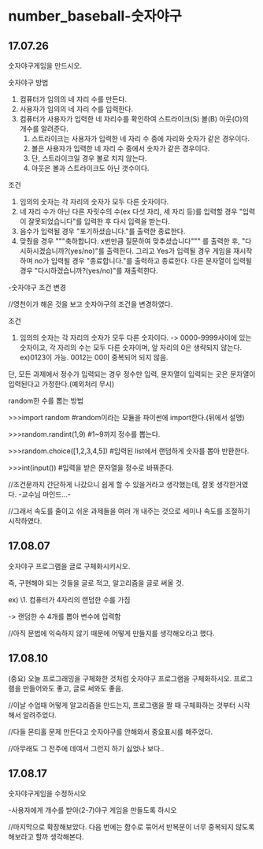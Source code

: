 # number_baseball-숫자야구
## 17.07.26
숫자야구게임을 만드시오.

숫자야구 방법
1. 컴퓨터가 임의의 네 자리 수를 만든다.
2. 사용자가 임의의 네 자리 수를 입력한다.
3. 컴퓨터가 사용자가 입력한 네 자리수를 확인하여 스트라이크(S) 볼(B) 아웃(O)의 개수를 알려준다.
    1) 스트라이크는 사용자가 입력한 네 자리 수 중에 자리와 숫자가 같은 경우이다.
    2) 볼은 사용자가 입력한 네 자리 수 중에서 숫자가 같은 경우이다.
    3) 단, 스트라이크일 경우 볼로 치지 않는다.
    4) 아웃은 볼과 스트라이크도 아닌 갯수이다.

조건
1) 임의의 숫자는 각 자리의 숫자가 모두 다른 숫자이다.
2) 네 자리 수가 아닌 다른 자릿수의 수(ex 다섯 자리, 세 자리 등)를 입력할 경우 "입력이 잘못되었습니다"를 입력한 후 다시 입력을 받는다.
3) 음수가 입력될 경우 "포기하셨습니다."를 출력한 종료한다.
4) 맞췄을 경우 """축하합니다. x번만큼 질문하여 맞추셨습니다""" 를 출력한 후, "다시하시겠습니까?(yes/no)"를 출력한다. 그리고 Yes가 입력될 경우 게임을 재시작하며 no가 입력될 경우 "종료합니다."를 출력하고 종료한다. 다른 문자열이 입력될 경우 "다시하겠습니까?(yes/no)"를 재출력한다.

-숫자야구 조건 변경

//영천이가 해온 것을 보고 숫자야구의 조건을 변경하였다.

조건
1) 임의의 숫자는 각 자리의 숫자가 모두 다른 숫자이다.
-> 0000-9999사이에 있는 숫자이고, 각 자리의 수는 모두 다른 숫자이며, 앞 자리의 0은 생략되지 않는다. ex)0123이 가능. 0012는 00이 중복되어 되지 않음.

단, 모든 과제에서 정수가 입력되는 경우 정수만 입력, 문자열이 입력되는 곳은 문자열이 입력된다고 가정한다.(예외처리 무시)

random한 수를 뽑는 방법

\>>>import random #random이라는 모듈을 파이썬에 import한다.(뒤에서 설명)

\>>>random.randint(1,9) #1~9까지 정수를 뽑는다.

\>>>random.choice([1,2,3,4,5]) #입력된 list에서 랜덤하게 숫자를 뽑아 반환한다.

\>>>int(input()) #입력을 받은 문자열을 정수로 바꿔준다.


//조건문까지 간단하게 나갔으니 쉽게 할 수 있을거라고 생각했는데, 잘못 생각한거였다. -교수님 마인드...-

//그래서 속도를 줄이고 쉬운 과제들을 여러 개 내주는 것으로 세미나 속도를 조절하기 시작하였다.


## 17.08.07
숫자야구 프로그램을 글로 구체화시키시오.

즉, 구현해야 되는 것들을 글로 적고, 알고리즘을 글로 써올 것.

ex)
\1. 컴퓨터가 4자리의 랜덤한 수를 가짐

-> 랜덤한 수 4개를 뽑아 변수에 입력함

//아직 문법에 익숙하지 않기 때문에 어떻게 만들지를 생각해오라고 했다.

## 17.08.10
(중요) 오늘 프로그래밍을 구체화한 것처럼 숫자야구 프로그램을 구체화하시오. 프로그램을 만들어와도 좋고, 글로 써와도 좋음.

//이날 수업때 어떻게 알고리즘을 만드는지, 프로그램을 짤 때 구체화하는 것부터 시작해서 알려주었다.

//다들 몬티홀 문제 만든다고 숫자야구를 안해와서 중요표시를 해주었다.

//아무래도 그 전주에 데여서 그런지 하기 싫었나 보다..


## 17.08.17

숫자야구게임을 수정하시오

-사용자에게 개수를 받아(2-7)야구 게임을 만들도록 하시오

//마지막으로 확장해보았다. 다음 번에는 함수로 묶어서 반복문이 너무 중복되지 않도록 해보라고 할까 생각해본다.